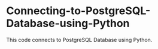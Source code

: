 # Connecting-to-PostgreSQL-Database-using-Python
This code connects to PostgreSQL Database using Python.
